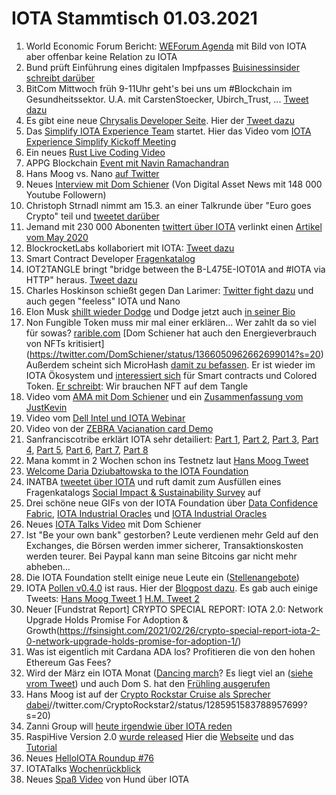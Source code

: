 # IOTA Stammtisch 01.03.2021
1. World Economic Forum Bericht: [WEForum Agenda](https://www.weforum.org/agenda/2021/02/origintrail-blockchain-covid-supplies-repository/) mit Bild von IOTA aber offenbar keine Relation zu IOTA 
2. Bund prüft Einführung eines digitalen Impfpasses [Buisinessinsider schreibt darüber](https://www.businessinsider.de/politik/deutschland/bund-prueft-einfuehrung-eines-digitalen-impfpasses-das-koennte-das-oeffentliche-leben-stark-veraendern-a/)
3. BitCom Mittwoch früh 9-11Uhr geht's bei uns um #Blockchain im Gesundheitssektor. U.A. mit CarstenStoecker, Ubirch_Trust, ... [Tweet dazu](https://twitter.com/bitkom_block/status/1363863406181285889)
4. Es gibt eine neue [Chrysalis Developer Seite](https://chrysalis.docs.iota.org/). Hier der [Tweet dazu](https://twitter.com/iota_dev/status/1363871502068817922?s=20) 
5. Das [Simplify IOTA Experience Team](https://twitter.com/antonionardella/status/1364193100143472640?s=20) startet. Hier das Video vom [IOTA Experience Simplify Kickoff Meeting](https://www.youtube.com/watch?v=7aOzT23CsqM&feature=youtu.be)
6. Ein neues [Rust Live Coding Video](https://www.youtube.com/watch?v=hJ78UlaKEn8&feature=youtu.be)
7. APPG Blockchain [Event mit Navin Ramachandran](https://twitter.com/appg_blockchain/status/1364225396317675533)
8. Hans Moog vs. Nano [auf Twitter](https://twitter.com/hus_qy/status/1364317003796865026?s=20)
9. Neues [Interview mit Dom Schiener](https://www.youtube.com/watch?v=4N3K72TKIws&feature=youtu.be) (Von Digital Asset News mit 148 000 Youtube Followern)
10. Christoph Strnadl nimmt am 15.3. an einer Talkrunde über "Euro goes Crypto" teil und [tweetet darüber](https://twitter.com/archimate/status/1364482164390309888?s=20)
11. Jemand mit 230 000 Abonenten [twittert über IOTA](https://twitter.com/Ronald_vanLoon/status/1364492451117998080?s=20) verlinkt einen [Artikel vom May 2020](https://iiot-world.com/connected-industry/enabling-manufacturing-using-iota-a-possible-approach-post-covid-19-paradigm/)
12. BlockrocketLabs kollaboriert mit IOTA: [Tweet dazu](https://twitter.com/blockrocketlabs/status/1364521658833272836?s=20)
13. Smart Contract Developer [Fragenkatalog](https://twitter.com/antonionardella/status/1364587475394510848?s=20)
14. IOT2TANGLE bringt "bridge between the B-L475E-IOT01A and #IOTA via HTTP" heraus. [Tweet dazu](https://twitter.com/iot2tangle/status/1364582474014154754?s=19)
15. Charles Hoskinson schießt gegen Dan Larimer: [Twitter fight dazu](https://twitter.com/IOHK_Charles/status/1364362197879562240?s=19) und auch gegen "feeless" IOTA und Nano 
16. Elon Musk [shillt wieder Dodge](https://twitter.com/elonmusk/status/1364560733472579591?s=19) und Dodge jetzt auch [in seiner Bio](https://twitter.com/elonmusk)
17. Non Fungible Token muss mir mal einer erklären... Wer zahlt da so viel für sowas? [rarible.com](https://app.rarible.com/doji?tab=collectibles) [Dom Schiener hat auch den Energieverbrauch von NFTs kritisiert] (https://twitter.com/DomSchiener/status/1366050962662699014?s=20) Außerdem scheint sich MicroHash [damit zu befassen](https://twitter.com/micro_hash/status/1365385818987237383?s=20). Er ist wieder im IOTA Ökosystem und [interessiert sich](https://twitter.com/micro_hash/status/1365014278114336784?s=20) für Smart contracts und Colored Token. [Er schreibt](https://twitter.com/micro_hash/status/1366105452942139400?s=20): Wir brauchen NFT auf dem Tangle
18. Video vom [AMA mit Dom Schiener](https://www.youtube.com/watch?v=UvISKlRPNc4) und ein [Zusammenfassung vom JustKevin](https://twitter.com/MudKevin/status/1364684978215219200?s=20)
19. Video vom [Dell Intel und IOTA Webinar](https://www.youtube.com/watch?v=_qt8AL6GuuE&feature=youtu.be)
20. Video von der [ZEBRA Vacianation card Demo](https://www.youtube.com/watch?v=Ivv1JArtHvM&feature=youtu.be)
21. Sanfranciscotribe erklärt IOTA sehr detailiert: [Part 1](https://sanfranciscotribe.com/Home/iota-tip-selection-series-part-1/), [Part 2](https://sanfranciscotribe.com/Home/scaling-the-iota-network/), [Part 3](https://sanfranciscotribe.com/Home/untangling-iota-tip-selection-part-3-combating-lazy-tip/), [Part 4](https://sanfranciscotribe.com/Home/untangling-iota-part-4-transaction-approval-process-do-you-approve/), [Part 5](https://sanfranciscotribe.com/Home/the-world-of-cryptocurrencies-part-5-what-is-iota/), [Part 6](https://sanfranciscotribe.com/Home/removing-the-coordinator/), [Part 7](https://sanfranciscotribe.com/Home/untangling-iota-spam-protection-and-rate-control-series-part-7/), [Part 8](https://sanfranciscotribe.com/Home/)
22. Mana kommt in 2 Wochen schon ins Testnetz laut [Hans Moog Tweet](https://twitter.com/hus_qy/status/1364605123402547203?s=20)
23. [Welcome Daria Dziubałtowska to the IOTA Foundation](https://blog.iota.org/welcome-daria-to-the-iota-foundation/)
24. INATBA [tweetet über IOTA](https://twitter.com/INATBA_org/status/1364937132092047361?s=20) und ruft damit zum Ausfüllen eines Fragenkatalogs [Social Impact & Sustainability Survey](https://www.surveymonkey.com/r/siswg) auf
25. Drei schöne neue GIFs von der IOTA Foundation über [Data Confidence Fabric](https://twitter.com/iota/status/1364623145949421569?s=20), [IOTA Industrial Oracles](https://twitter.com/iota/status/1364903252890902532?s=19) und [IOTA Industrial Oracles](https://twitter.com/iota/status/1364903252890902532?s=20)
26. Neues [IOTA Talks Video](https://www.youtube.com/watch?v=bubGYomQt5Q&feature=youtu.be) mit Dom Schiener
27. Ist "Be your own bank" gestorben? Leute verdienen mehr Geld auf den Exchanges, die Börsen werden immer sicherer, Transaktionskosten werden teurer. Bei Paypal kann man seine Bitcoins gar nicht mehr abheben...
28. Die IOTA Foundation stellt einige neue Leute ein ([Stellenangebote](https://iota.bamboohr.com/jobs/?source=bamboohr))
29. IOTA [Pollen v0.4.0](https://github.com/iotaledger/goshimmer/releases/tag/v0.4.0) ist raus. Hier der [Blogpost dazu](https://blog.iota.org/pollen-testnet-v0-4-0-release-notes/). Es gab auch einige Tweets: [ Hans Moog Tweet 1](https://twitter.com/hus_qy/status/1365416051568242693?s=20) [H.M. Tweet 2](https://twitter.com/hus_qy/status/1366139678856986631?s=20)
30. Neuer [Fundstrat Report] CRYPTO SPECIAL REPORT: IOTA 2.0: Network Upgrade Holds Promise For Adoption & Growth(https://fsinsight.com/2021/02/26/crypto-special-report-iota-2-0-network-upgrade-holds-promise-for-adoption-1/)
31. Was ist eigentlich mit Cardana ADA los? Profitieren die von den hohen Ethereum Gas Fees?
32. Wird der März ein IOTA Monat ([Dancing march](https://twitter.com/Vrom14286662/status/1366266826422951937?s=20)? Es liegt viel an ([siehe vrom Tweet](https://twitter.com/Vrom14286662/status/1366115274215329805?s=20)) und auch Dom S. hat den [Frühling ausgerufen](https://twitter.com/DomSchiener/status/1365303126799056902?s=20)
33. Hans Moog ist auf der [Crypto Rockstar Cruise als Sprecher dabei](https:)//twitter.com/CryptoRockstar2/status/1285951583788957699?s=20)
34. Zanni Group will [heute irgendwie über IOTA reden](https://twitter.com/GroupZanni/status/1366067106987524102?s=20)
35. RaspiHive Version 2.0 [wurde released](https://twitter.com/p_iota/status/1366093234032828418?s=20) Hier die [Webseite](https://raspihive.org/#/) und das [Tutorial](https://raspihive.org/#/)
36. Neues [HelloIOTA Roundup #76](https://www.youtube.com/watch?v=WGC3nLC70MU&feature=youtu.be)
37. IOTATalks [Wochenrückblick](https://www.iota-talk.com/index.php?article-amp/77-wochenr%C3%BCckblick-vom-21-bis-27-februar-2021/&article%2F77-wochenr%C3%BCckblick-vom-21-bis-27-februar-2021%2F=&__twitter_impression=true)
38. Neues [Spaß Video](https://www.youtube.com/watch?v=h-DbC5bqdfo&feature=youtu.be) von Hund über IOTA
